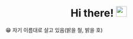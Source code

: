 <h1 align="center"> Hi there! <img src="https://media.giphy.com/media/hvRJCLFzcasrR4ia7z/giphy.gif" width="29px"></h1>

😁 자기 이름대로 살고 있음(밝을 철, 밝을 호)
